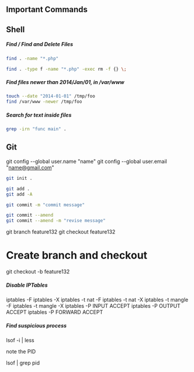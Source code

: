 Important Commands
------------------

## Shell

##### Find / Find and Delete Files

```sh
find . -name "*.php"

find . -type f -name "*.php" -exec rm -f {} \;
```

##### Find files newer than 2014/Jan/01, in /var/www

```sh
touch --date "2014-01-01" /tmp/foo
find /var/www -newer /tmp/foo
```
 
##### Search for text inside files

```sh
grep -irn "func main" .
```

## Git

git config --global user.name "name"
git config --global user.email "name@gmail.com"

```sh
git init .

git add .
git add -A

git commit -m "commit message"

git commit --amend
git commit --amend -m "revise message"
```


git branch feature132
git checkout feature132

# Create branch and checkout
git checkout -b feature132


##### Disable IPTables

iptables -F
iptables -X
iptables -t nat -F
iptables -t nat -X
iptables -t mangle -F
iptables -t mangle -X
iptables -P INPUT ACCEPT
iptables -P OUTPUT ACCEPT
iptables -P FORWARD ACCEPT


##### Find suspicious process

lsof -i | less

note the PID

lsof | grep pid